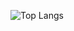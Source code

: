 ![Top Langs](https://github-readme-stats.vercel.app/api/top-langs/?username=JesseOSullivan&layout=compact&langs_count=10&theme=dark&hide=html&access_token=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)
